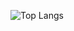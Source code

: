 ![Top Langs](https://github-readme-stats.vercel.app/api/top-langs/?username=JesseOSullivan&layout=compact&langs_count=10&theme=dark&hide=html&access_token=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)
